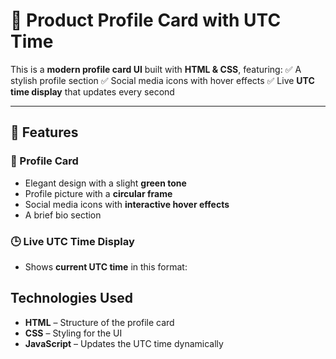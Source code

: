 # 📇 Product Profile Card with UTC Time

This is a **modern profile card UI** built with **HTML & CSS**, featuring:
✅ A stylish profile section
✅ Social media icons with hover effects
✅ Live **UTC time display** that updates every second

---

## 📌 Features

### 🎨 Profile Card

- Elegant design with a slight **green tone**
- Profile picture with a **circular frame**
- Social media icons with **interactive hover effects**
- A brief bio section

### 🕒 Live UTC Time Display

- Shows **current UTC time** in this format:

## Technologies Used

- **HTML** – Structure of the profile card
- **CSS** – Styling for the UI
- **JavaScript** – Updates the UTC time dynamically
